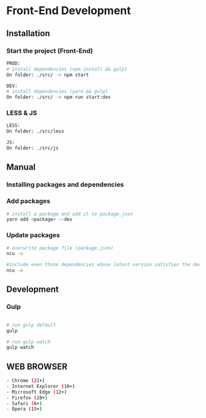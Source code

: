 # Front-End Development

## Installation
### Start the project (Front-End)

```sh
PROD:
# install dependencies (npm install && gulp)
On folder: ./src/ -> npm start
```
```sh
DEV:
# install dependencies (yarn && gulp)
On folder: ./src/ -> npm run start:dev
```
### LESS & JS
```sh
LESS:
On folder: ./src/less
```
```sh
JS:
On folder: ./src/js
```

## Manual
### Installing packages and dependencies
### Add packages

```sh
# install a package and add it to package.json
yarn add <package> --dev
```

### Update packages

```sh
# overwrite package file (package.json)
ncu -u

#include even those dependencies whose latest version satisfies the declared semver dependency (package.json)
ncu -a
```

## Development
### Gulp

```sh

# run gulp default
gulp

# run gulp watch
gulp watch
```

## WEB BROWSER
```sh
- Chrome (21+)
- Internet Explorer (10+)
- Microsoft Edge (12+)
- Firefox (28+)
- Safari (6+)
- Opera (15+)
```
